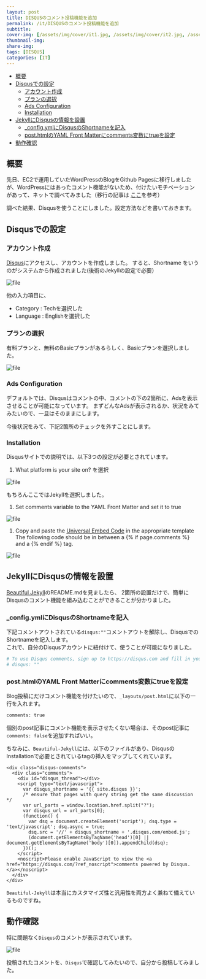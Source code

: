 ```yaml
---
layout: post
title: DISQUSのコメント投稿機能を追加
permalink: /it/DISQUSのコメント投稿機能を追加
subtitle: 
cover-img: [/assets/img/cover/it1.jpg, /assets/img/cover/it2.jpg, /assets/img/cover/it3.jpg]
thumbnail-img: 
share-img:
tags: [DISQUS]
categories: [IT]
---
```


<!-- vim-markdown-toc GFM -->

* [概要](#概要)
* [Disqusでの設定](#disqusでの設定)
  * [アカウント作成](#アカウント作成)
  * [プランの選択](#プランの選択)
  * [Ads Configuration](#ads-configuration)
  * [Installation](#installation)
* [JekyllにDisqusの情報を設置](#jekyllにdisqusの情報を設置)
  * [_config.ymlにDisqusのShortnameを記入](#configymlにdisqusのshortnameを記入)
  * [post.htmlのYAML Front Matterにcomments変数にtrueを設定](#posthtmlのyaml-front-matterにcomments変数にtrueを設定)
* [動作確認](#動作確認)

<!-- vim-markdown-toc -->

## 概要
先日、EC2で運用していたWordPressのBlogをGithub Pagesに移行しましたが、WordPressにはあったコメント機能がないため、付けたいモチベーションがあって、ネットで調べてみました（移行の記事は [ここ](https://guaiguailei.net/it/migrate-aws-ec2-wordpress-to-github-pages)を参考）

調べた結果、Disqusを使うことにしました。設定方法などを書いておきます。

## Disqusでの設定
### アカウント作成
[Disqus](https://disqus.com/)にアクセスし、アカウントを作成しました。
すると、Shortname をいうのがシステムから作成されました(後術のJekyllの設定で必要）

![file](https://i.imgur.com/LOZ8X8i.png)

他の入力項目に、
- Category : Techを選択した
- Language : Englishを選択した

### プランの選択
有料プランと、無料のBasicプランがあるらしく、Basicプランを選択しました。

![file](https://i.imgur.com/0NKD1La.png)

### Ads Configuration
デフォルトでは、Disqusはコメントの中、コメントの下の2箇所に、Adsを表示させることが可能になっています。
まずどんなAdsが表示されるか、状況をみてみたいので、一旦はそのままにします。

今後状況をみて、下記2箇所のチェックを外すことにします。

### Installation
Disqusサイトでの説明では、以下3つの設定が必要とされています。

1. What platform is your site on? を選択

![file](https://i.imgur.com/Nj6TXYt.png)

もちろんここではJekyllを選択しました。

1. Set comments variable to the YAML Front Matter and set it to true

![file](https://i.imgur.com/VDQRc20.png)

1. Copy and paste the [Universal Embed Code](https://guaiguailei-net.disqus.com/admin/install/platforms/universalcode) in the appropriate template
  The following code should be in between a {% if page.comments %} and a {% endif %} tag.

![file](https://i.imgur.com/AGRyj3W.png)

## JekyllにDisqusの情報を設置
[Beautiful Jekyll](https://github.com/daattali/beautiful-jekyll#readme)のREADME.mdを見ましたら、
2箇所の設置だけで、簡単にDisqusのコメント機能を組み込むことができることが分かりました。

### _config.ymlにDisqusのShortnameを記入
下記コメントアウトされている`disqus:""`コメントアウトを解除し、DisqusでのShortnameを記入します。  
これで、自分のDisqusアカウントに紐付けて、使うことが可能になりました。
```sh
# To use Disqus comments, sign up to https://disqus.com and fill in your Disqus shortname (NOT the userid)
# disqus: ""
```

### post.htmlのYAML Front Matterにcomments変数にtrueを設定
Blog投稿にだけコメント機能を付けたいので、`_layouts/post.html`に以下の一行を入れます。
```sh
comments: true
```

個別のpost記事にコメント機能を表示させたくない場合は、そのpost記事に`comments: false`を追加すればいい。

ちなみに、`Beautiful-Jekyll`には、以下のファイルがあり、DisqusのInstallationで必要とされているtagの挿入をマップしてくれています。

```
<div class="disqus-comments">
  <div class="comments">
    <div id="disqus_thread"></div>
    <script type="text/javascript">
	  var disqus_shortname = '{{ site.disqus }}';
	  /* ensure that pages with query string get the same discussion */
	  var url_parts = window.location.href.split("?");
	  var disqus_url = url_parts[0];
	  (function() {
		var dsq = document.createElement('script'); dsq.type = 'text/javascript'; dsq.async = true;
		dsq.src = '//' + disqus_shortname + '.disqus.com/embed.js';
		(document.getElementsByTagName('head')[0] || document.getElementsByTagName('body')[0]).appendChild(dsq);
	  })();
    </script>
    <noscript>Please enable JavaScript to view the <a href="https://disqus.com/?ref_noscript">comments powered by Disqus.</a></noscript>
  </div>
</div>
```

`Beautiful-Jekyll`は本当にカスタマイズ性と汎用性を両方よく兼ねて備えているものですね。

## 動作確認
特に問題なく`Disqus`のコメントが表示されています。

![file](https://i.imgur.com/kv9m5C3.png)

投稿されたコメントを、`Disqus`で確認してみたいので、自分から投稿してみました。

